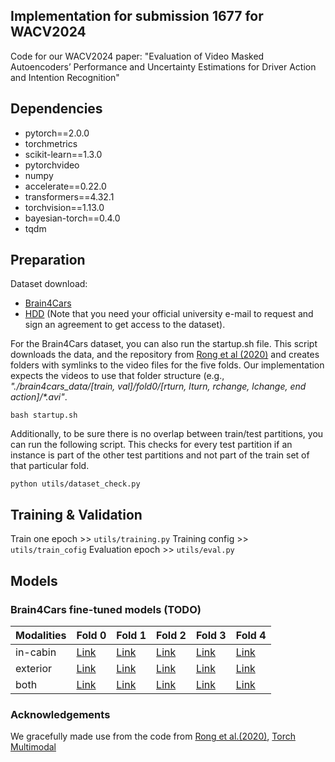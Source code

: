 ## Implementation for submission 1677 for WACV2024 
Code for our WACV2024 paper: "Evaluation of Video Masked Autoencoders’ Performance and Uncertainty Estimations for Driver Action and Intention Recognition"

## Dependencies
* pytorch==2.0.0 
* torchmetrics
* scikit-learn==1.3.0
* pytorchvideo
* numpy
* accelerate==0.22.0
* transformers==4.32.1
* torchvision==1.13.0
* bayesian-torch==0.4.0
* tqdm

## Preparation 
Dataset download:
* [Brain4Cars](http://brain4cars.com/)
* [HDD](https://usa.honda-ri.com/hdd) (Note that you need your official university e-mail to request and sign an agreement to get access to the dataset).

For the Brain4Cars dataset, you can also run the startup.sh file.
This script downloads the data, and the repository from [Rong et al (2020)](https://github.com/yaorong0921/Driver-Intention-Prediction) and creates folders with symlinks to the video files for the five folds. 
Our implementation expects the videos to use that folder structure (e.g., _"./brain4cars_data/[train, val]/fold0/[rturn, lturn, rchange, lchange, end action]/*.avi"_.
```
bash startup.sh
```

Additionally, to be sure there is no overlap between train/test partitions, you can run the following script.
This checks for every test partition if an instance is part of the other test partitions and not part of the train set of that particular fold.

```
python utils/dataset_check.py
```

## Training & Validation
Train one epoch >> ``` utils/training.py ```
Training config >> ``` utils/train_cofig ```
Evaluation epoch >> ``` utils/eval.py ```


## Models

### Brain4Cars fine-tuned models (TODO)

| Modalities | Fold 0 | Fold 1 | Fold 2 | Fold 3 | Fold 4 |
|------------|-------------------------|-------------------------|-------------------------|-------------------------|-------------------------|
| in-cabin   | [Link](#) | [Link](#) | [Link](#) | [Link](#) | [Link](#) | 
| exterior   | [Link](#) | [Link](#) | [Link](#) | [Link](#) | [Link](#) | 
| both       | [Link](#) | [Link](#) | [Link](#) | [Link](#) | [Link](#) | 


### Acknowledgements

We gracefully made use from the code from [Rong et al.(2020)](https://github.com/yaorong0921/Driver-Intention-Prediction), [Torch Multimodal](https://github.com/facebookresearch/multimodal/blob/main/torchmultimodal/modules/layers/attention.py)
